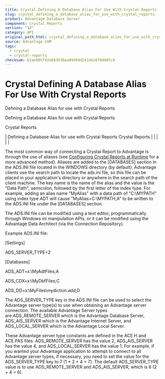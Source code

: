 ```yaml
---
title: Crystal Defining A Database Alias For Use With Crystal Reports
slug: crystal_defining_a_database_alias_for_use_with_crystal_reports
product: Advantage Database Server
component: Crystal Reports
version: "12"
category: API
original_path_html: crystal_defining_a_database_alias_for_use_with_crystal_reports.htm
source: Advantage CHM
tags:
  - crystal
  - crystal-reports
checksum: b1ae805f42e683536ea89d94d241de1679d885c9
---
```


# Crystal Defining A Database Alias For Use With Crystal Reports

Defining a Database Alias for use with Crystal Reports

Defining a Database Alias for use with Crystal Reports

Crystal Reports

| Defining a Database Alias for use with Crystal Reports  Crystal Reports |  |  |  |  |

The most common way of connecting a Crystal Report to Advantage is through the use of aliases (see [Configuring Crystal Reports at Runtime](crystal_configuring_crystal_reports_at_runtime.md) for a more advanced method). Aliases are added to the [DATABASES] section in the ADS.INI file located in the WINDOWS directory (by default). Advantage clients use the search path to locate the ads.ini file, so this file can be placed in your application's directory or anywhere in the search path of the client machine. The key name is the name of the alias and the value is the "Data Path", semicolon, followed by the first letter of the index type. For example, adding an alias name "MyAlias" with a data path of "C:\MYPATH" using index type ADT will cause "MyAlias=C:\MYPATH;A" to be written to the ADS.INI file under the [DATABASES] section.

The ADS.INI file can be modified using a text editor, programmatically through Windows ini manipulation APIs, or it can be modified using the Advantage Data Architect (via the Connection Repository).

Example ADS.INI file:

[Settings]

ADS\_SERVER\_TYPE=2

[Databases]

ADS\_ADT=x:\MyAdtFiles;A

ADS\_CDX=x:\MyDbfFiles;C

ADS\_DD=x:\MyFiles\mydiction.add;D

The ADS\_SERVER\_TYPE key in the ADS.INI file can be used to select the Advantage server type(s) to use when obtaining an Advantage server connection. The available Advantage Server types are:ADS\_REMOTE\_SERVER which is the Advantage Database Server, ADS\_AIS\_SERVER which is the Advantage Internet Server, and ADS\_LOCAL\_SERVER which is the Advantage Local Server.

These Advantage server type constants are defined in the ACE.H and ACE.PAS files. ADS\_REMOTE\_SERVER has the value 2, ADS\_AIS\_SERVER has the value 4, and ADS\_LOCAL\_SERVER has the value 1. For example, if you wanted your Advantage application to attempt to connect to all Advantage server types, if necessary, you need to set the value for the ADS\_SERVER\_TYPE key to 7 (1 + 2 + 4 = 7). The default ADS\_SERVER\_TYPE value is to use ADS\_REMOTE\_SERVER and ADS\_AIS\_SERVER, which is 6 (2 + 4 = 6).
